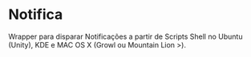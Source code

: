 Notifica
========

Wrapper para disparar Notificações a partir de Scripts Shell no Ubuntu (Unity), KDE e MAC OS X (Growl ou Mountain Lion >).
